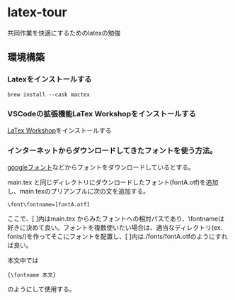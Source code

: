 # latex-tour

共同作業を快適にするためのlatexの勉強

## 環境構築

### Latexをインストールする

```shell
brew install --cask mactex
```

### VSCodeの拡張機能LaTex Workshopをインストールする

[LaTex Workshop](https://marketplace.visualstudio.com/items?itemName=James-Yu.latex-workshop)をインストールする


### インターネットからダウンロードしてきたフォントを使う方法。

[googleフォント](https://fonts.google.com/)などからフォントをダウンロードしているとする。

main.tex と同じディレクトリにダウンロードしたフォント(fontA.otf)を追加し、main.texのプリアンブルに次の文を追加する。
```
\font\fontname=[fontA.otf]
```
ここで、[ ]内はmain.tex からみたフォントへの相対パスであり、\fontnameは好きに決めて良い。フォントを複数使いたい場合は、適当なディレクトリ(ex. fonts/)を作ってそこにフォントを配置し、[ ]内は./fonts/fontA.otfのようにすれば良い。

本文中では
```
{\fontname 本文}
```
のようにして使用する。
